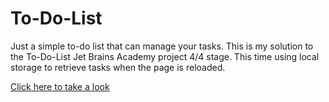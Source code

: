 # To-Do-List
 Just a simple to-do list that can manage your tasks.
 This is my solution to the To-Do-List Jet Brains Academy project 4/4 stage. This time using local storage to retrieve tasks when the page is reloaded.
 

 <a target="_blank"  href="https://guiuba.github.io/To-Do-List/">Click here to take a look</a>
 

